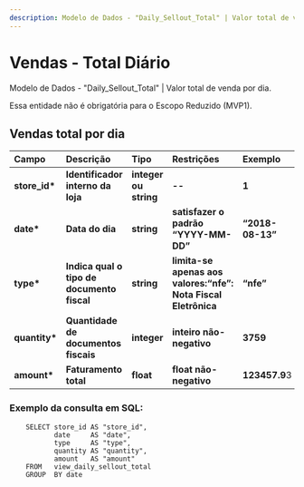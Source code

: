 ```yaml
---
description: Modelo de Dados - "Daily_Sellout_Total" | Valor total de venda por dia
---
```


# Vendas - Total Diário

Modelo de Dados - "Daily\_Sellout\_Total" \| Valor total de venda por dia.

Essa entidade não é obrigatória para o Escopo Reduzido \(MVP1\).

## Vendas total por dia

| Campo | Descrição | Tipo | Restrições | Exemplo |
| :--- | :--- | :--- | :--- | :--- |
| **store\_id\*** | **Identificador interno da loja** | **integer ou string** | **--** | **1** |
| **date\*** | **Data do dia** | **string** | **satisfazer o padrão “YYYY-MM-DD”** | **“2018-08-13”** |
| **type\*** | **Indica qual o tipo de documento fiscal** | **string** | **limita-se apenas aos valores:“nfe”: Nota Fiscal Eletrônica** | **“nfe”** |
| **quantity\*** | **Quantidade de documentos fiscais** | **integer** | **inteiro não-negativo** | **3759** |
| **amount\*** | **Faturamento total** | **float** | **float não-negativo** | **123457.9**3 |

### Exemplo da consulta em SQL:

```text
    SELECT store_id AS "store_id", 
           date     AS "date", 
           type     AS "type", 
           quantity AS "quantity", 
           amount   AS "amount" 
    FROM   view_daily_sellout_total 
    GROUP  BY date
```

